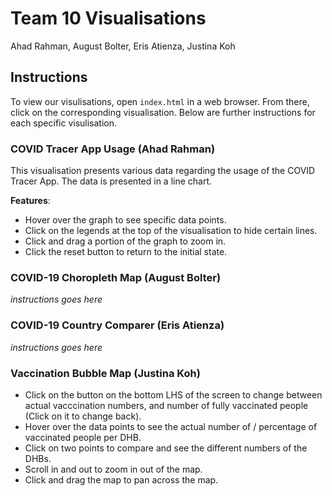 # Team 10 Visualisations

Ahad Rahman, August Bolter, Eris Atienza, Justina Koh

## Instructions

To view our visulisations, open `index.html` in a web browser. From there, click on the corresponding visualisation. Below are further instructions for each specific visulisation.

### COVID Tracer App Usage (Ahad Rahman)

This visualisation presents various data regarding the usage of the COVID Tracer App. The data is presented in a line chart.

__Features__:
* Hover over the graph to see specific data points.
* Click on the legends at the top of the visualisation to hide certain lines.
* Click and drag a portion of the graph to zoom in.
* Click the reset button to return to the initial state.

### COVID-19 Choropleth Map (August Bolter)

_instructions goes here_

### COVID-19 Country Comparer (Eris Atienza)

_instructions goes here_

### Vaccination Bubble Map (Justina Koh)

* Click on the button on the bottom LHS of the screen to change between actual vacccination numbers, and number of fully vaccinated people (Click on it to change back).
*  Hover over the data points to see the actual number of / percentage of vaccinated people per DHB.
* Click on two points to compare and see the different numbers of the DHBs.
* Scroll in and out to zoom in out of the map.
* Click and drag the map to pan across the map.  


